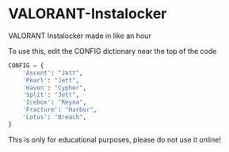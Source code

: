 # VALORANT-Instalocker
VALORANT Instalocker made in like an hour

To use this, edit the CONFIG dictionary near the top of the code
```py
CONFIG = {
    'Ascent': "Jett",
    'Pearl': "Jett",
    'Haven': "Cypher",
    'Split': "Jett",
    'Icebox': "Reyna",
    'Fracture': "Harbor",
    'Lotus': "Breach",
}
```

This is only for educational purposes, please do not use it online!
